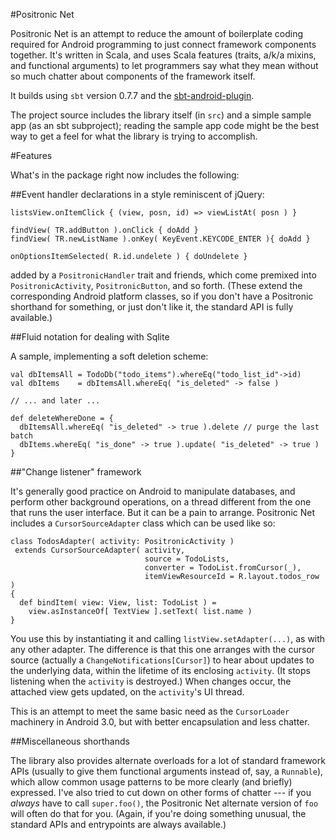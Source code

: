#Positronic Net

Positronic Net is an attempt to reduce the amount of boilerplate
coding required for Android programming to just connect framework
components together.  It's written in Scala, and uses Scala features
(traits, a/k/a mixins, and functional arguments) to let programmers
say what they mean without so much chatter about components of the
framework itself.

It builds using `sbt` version 0.7.7 and the [sbt-android-plugin](https://github.com/jberkel/android-plugin).

The project source includes the library itself (in `src`) and a simple
sample app (as an sbt subproject); reading the sample app code might
be the best way to get a feel for what the library is trying to
accomplish.

#Features

What's in the package right now includes the following:

##Event handler declarations in a style reminiscent of jQuery:

    listsView.onItemClick { (view, posn, id) => viewListAt( posn ) }

    findView( TR.addButton ).onClick { doAdd }
    findView( TR.newListName ).onKey( KeyEvent.KEYCODE_ENTER ){ doAdd }

    onOptionsItemSelected( R.id.undelete ) { doUndelete }

added by a `PositronicHandler` trait and friends, which come premixed
into `PositronicActivity`, `PositronicButton`, and so forth.  (These
extend the corresponding Android platform classes, so if you don't
have a Positronic shorthand for something, or just don't like it, the
standard API is fully available.)

##Fluid notation for dealing with Sqlite

A sample, implementing a soft deletion scheme:

    val dbItemsAll = TodoDb("todo_items").whereEq("todo_list_id"->id)
    val dbItems    = dbItemsAll.whereEq( "is_deleted" -> false )

    // ... and later ...
    
    def deleteWhereDone = {
      dbItemsAll.whereEq( "is_deleted" -> true ).delete // purge the last batch
      dbItems.whereEq( "is_done" -> true ).update( "is_deleted" -> true )
    }

##"Change listener" framework

It's generally good practice on Android to manipulate databases, and
perform other background operations, on a thread different from the
one that runs the user interface.  But it can be a pain to arrange.
Positronic Net includes a `CursorSourceAdapter` class which can be
used like so:

    class TodosAdapter( activity: PositronicActivity )
     extends CursorSourceAdapter( activity, 
                                  source = TodoLists,
                                  converter = TodoList.fromCursor(_),
                                  itemViewResourceId = R.layout.todos_row )
    {
      def bindItem( view: View, list: TodoList ) =
        view.asInstanceOf[ TextView ].setText( list.name )
    }

You use this by instantiating it and calling `listView.setAdapter(...)`,
as with any other adapter.  The difference is that this one arranges
with the cursor source (actually a `ChangeNotifications[Cursor]`) to
hear about updates to the underlying data, within the lifetime of its
enclosing `activity`.  (It stops listening when the `activity` is
destroyed.)  When changes occur, the attached view gets updated, on
the `activity`'s UI thread.

This is an attempt to meet the same basic need as the `CursorLoader`
machinery in Android 3.0, but with better encapsulation and less
chatter.

##Miscellaneous shorthands

The library also provides alternate overloads for a lot of standard
framework APIs (usually to give them functional arguments instead of,
say, a `Runnable`), which allow common usage patterns to be more
clearly (and briefly) expressed.  I've also tried to cut down on
other forms of chatter --- if you *always* have to call `super.foo()`,
the Positronic Net alternate version of `foo` will often do that for
you.  (Again, if you're doing something unusual, the standard APIs
and entrypoints are always available.)